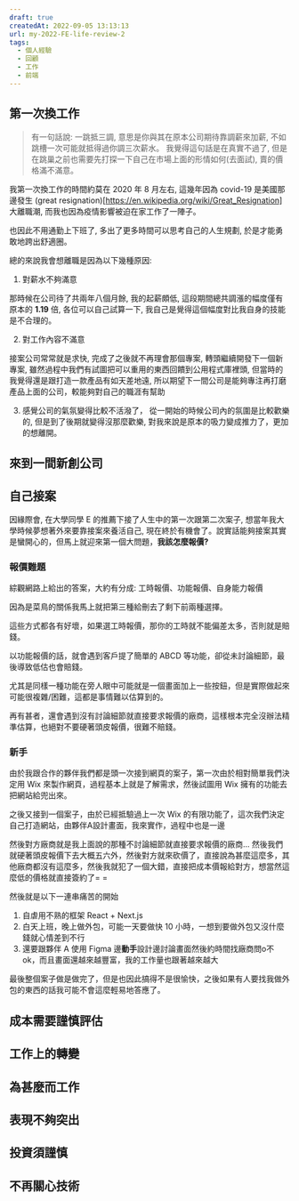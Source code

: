 ```yaml
---
draft: true
createdAt: 2022-09-05 13:13:13
url: my-2022-FE-life-review-2
tags:
  - 個人經驗
  - 回顧
  - 工作
  - 前端
---
```


## 第一次換工作

> 有一句話說: 一跳抵三調, 意思是你與其在原本公司期待靠調薪來加薪, 不如跳槽一次可能就抵得過你調三次薪水。
> 我覺得這句話是在真實不過了, 但是在跳巢之前也需要先打探一下自己在市場上面的形情如何(去面試), 賣的價格滿不滿意。

我第一次換工作的時間約莫在 2020 年 8 月左右, 這幾年因為 covid-19 是美國那邊發生 (great resignation)[https://en.wikipedia.org/wiki/Great_Resignation] 大離職潮, 而我也因為疫情影響被迫在家工作了一陣子。

也因此不用通勤上下班了, 多出了更多時間可以思考自己的人生規劃, 於是才能勇敢地跨出舒適圈。

總的來說我會想離職是因為以下幾種原因:

1. 對薪水不夠滿意  

那時候在公司待了共兩年八個月餘, 我的起薪頗低, 這段期間總共調漲的幅度僅有原本的 **1.19** 倍, 各位可以自己試算一下, 我自己是覺得這個幅度對比我自身的技能是不合理的。  

2. 對工作內容不滿意

接案公司常常就是求快, 完成了之後就不再理會那個專案, 轉頭繼續開發下一個新專案, 雖然過程中我們有試圖把可以重用的東西回饋到公用程式庫裡頭, 但當時的我覺得還是跟打造一款產品有如天差地遠, 所以期望下一間公司是能夠專注再打磨產品上面的公司，較能夠對自己的職涯有幫助

3. 感覺公司的氣氛變得比較不活潑了， 從一開始的時候公司內的氛圍是比較歡樂的, 但是到了後期就變得沒那麼歡樂, 對我來說是原本的吸力變成推力了，更加的想離開。


## 來到一間新創公司



## 自己接案

因緣際會, 在大學同學 E 的推薦下接了人生中的第一次跟第二次案子, 想當年我大學時候夢想著外來要靠接案來養活自己, 現在終於有機會了。說實話能夠接案其實是蠻開心的，但馬上就迎來第一個大問題，**我該怎麼報價?**
### 報價難題

綜觀網路上給出的答案，大約有分成: 工時報價、功能報價、自身能力報價

因為是菜鳥的關係我馬上就把第三種給刪去了剩下前兩種選擇。

這些方式都各有好壞，如果選工時報價，那你的工時就不能偏差太多，否則就是賠錢。

以功能報價的話，就會遇到客戶提了簡單的 ABCD 等功能，卻從未討論細節，最後導致低估也會賠錢。

尤其是同樣一種功能在旁人眼中可能就是一個畫面加上一些按鈕，但是實際做起來可能很複雜/困難，這都是事情難以估算到的。

再有甚者，還會遇到沒有討論細節就直接要求報價的廠商，這樣根本完全沒辦法精準估算，也絕對不要硬著頭皮報價，很難不賠錢。

### 新手

由於我跟合作的夥伴我們都是頭一次接到網頁的案子，第一次由於相對簡單我們決定用 Wix 來製作網頁，過程基本上就是了解需求，然後試圖用 Wix 擁有的功能去把網站給兜出來。

之後又接到一個案子，由於已經抵驗過上一次 Wix 的有限功能了，這次我們決定自己打造網站，由夥伴A設計畫面，我來實作，過程中也是一邊

然後對方廠商就是我上面說的那種不討論細節就直接要求報價的廠商... 然後我們就硬著頭皮報價下去大概五六外，然後對方就來砍價了，直接說為甚麼這麼多，其他廠商都沒有這麼多，然後我就犯了一個大錯，直接把成本價報給對方，想當然這麼低的價格就直接簽約了= =

然後就是以下一連串痛苦的開始

1. 自虐用不熟的框架 React + Next.js
2. 白天上班，晚上做外包，可能一天要做快 10 小時，一想到要做外包又沒什麼錢就心情差到不行
3. 還要跟夥伴 A 使用 Figma 邊**動手**設計邊討論畫面然後約時間找廠商問o不ok，而且畫面還越來越豐富，我的工作量也跟著越來越大

最後整個案子做是做完了，但是也因此搞得不是很愉快，之後如果有人要找我做外包的東西的話我可能不會這麼輕易地答應了。
### 



## 成本需要謹慎評估

## 工作上的轉變

## 為甚麼而工作

## 表現不夠突出

## 投資須謹慎

## 不再關心技術